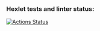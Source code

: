 ### Hexlet tests and linter status:
[![Actions Status](https://github.com/A-Kimpo/layout-designer-project-58/workflows/hexlet-check/badge.svg)](https://github.com/A-Kimpo/layout-designer-project-58/actions)